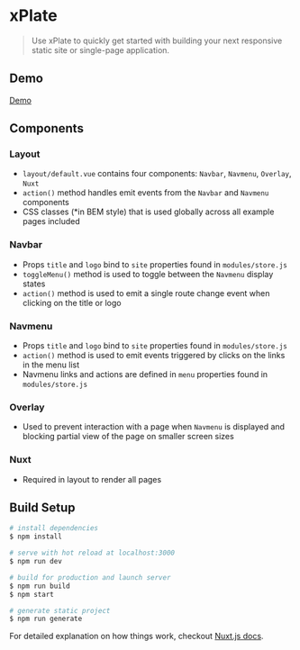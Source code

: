 # xPlate

> Use xPlate to quickly get started with building your next responsive static site or single-page application. 

## Demo
[Demo](https://xplate.netlify.com)

## Components

### Layout
* `layout/default.vue` contains four components: `Navbar`, `Navmenu`, `Overlay`, `Nuxt`
* `action()` method handles emit events from the `Navbar` and `Navmenu` components
* CSS classes (*in BEM style) that is used globally across all example pages included 

### Navbar
* Props `title` and `logo` bind to `site` properties found in `modules/store.js`
* `toggleMenu()` method is used to toggle between the `Navmenu` display states
* `action()` method is used to emit a single route change event when clicking on the title or logo 

### Navmenu
* Props `title` and `logo` bind to `site` properties found in `modules/store.js`
* `action()` method is used to emit events triggered by clicks on the links in the menu list
* Navmenu links and actions are defined in `menu` properties found in `modules/store.js`

### Overlay
* Used to prevent interaction with a page when `Navmenu` is displayed and blocking partial view of the page on smaller screen sizes

### Nuxt
* Required in layout to render all pages

## Build Setup

``` bash
# install dependencies
$ npm install

# serve with hot reload at localhost:3000
$ npm run dev

# build for production and launch server
$ npm run build
$ npm start

# generate static project
$ npm run generate
```

For detailed explanation on how things work, checkout [Nuxt.js docs](https://nuxtjs.org).
